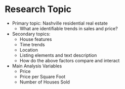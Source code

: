 # Research Topic
- Primary topic: Nashville residential real estate
  - What are identifiable trends in sales and price?
- Secondary topics:
  - House features
  - Time trends
  - Location
  - Listing elements and text description
  - How do the above factors compare and interact
- Main Analysis Variables
  - Price
  - Price per Square Foot
  - Number of Houses Sold
